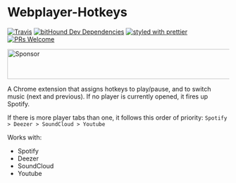 # Webplayer-Hotkeys
[![Travis](https://img.shields.io/travis/GabrielDuarteM/webplayer-hotkeys/master.svg)](https://travis-ci.org/GabrielDuarteM/webplayer-hotkeys)
[![bitHound Dev Dependencies](https://img.shields.io/bithound/devDependencies/github/GabrielDuarteM/Webplayer-Hotkeys.svg)](https://www.bithound.io/github/GabrielDuarteM/Webplayer-Hotkeys/master/dependencies/npm)
[![styled with prettier](https://img.shields.io/badge/styled_with-prettier-ff69b4.svg)](https://github.com/prettier/prettier)
[![PRs Welcome](https://img.shields.io/badge/PRs-welcome-brightgreen.svg)](http://makeapullrequest.com)

<a target='_blank' rel='nofollow' href='https://app.codesponsor.io/link/RkdEqExiEGhtxGZTKJW3uDnk/GabrielDuarteM/webplayer-hotkeys'>
  <img alt='Sponsor' width='888' height='68' src='https://app.codesponsor.io/embed/RkdEqExiEGhtxGZTKJW3uDnk/GabrielDuarteM/webplayer-hotkeys.svg' />
</a>

A Chrome extension that assigns hotkeys to play/pause, and to switch music (next and previous). If no player is currently opened, it fires up Spotify.

If there is more player tabs than one, it follows this order of priority: `Spotify > Deezer > SoundCloud > Youtube`

Works with:
* Spotify
* Deezer
* SoundCloud
* Youtube
